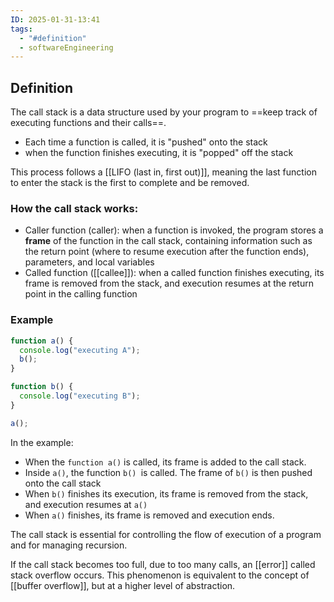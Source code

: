 ```yaml
---
ID: 2025-01-31-13:41
tags:
  - "#definition"
  - softwareEngineering
---
```

## Definition

The call stack is a data structure used by your program to ==keep track of executing functions and their calls==.
- Each time a function is called, it is "pushed" onto the stack
- when the function finishes executing, it is "popped" off the stack

This process follows a [[LIFO (last in, first out)]], meaning the last function to enter the stack is the first to complete and be removed.

### How the call stack works:

- Caller function (caller): when a function is invoked, the program stores a **frame** of the function in the call stack, containing information such as the return point (where to resume execution after the function ends), parameters, and local variables
- Called function ([[callee]]): when a called function finishes executing, its frame is removed from the stack, and execution resumes at the return point in the calling function

### Example

```Javascript
function a() {
  console.log("executing A");
  b();
}

function b() {
  console.log("executing B");
}

a();
```

In the example:
- When the `function a()` is called, its frame is added to the call stack.
- Inside `a()`, the function `b() `is called. The frame of `b()` is then pushed onto the call stack
- When `b()` finishes its execution, its frame is removed from the stack, and execution resumes at `a()`
- When `a()` finishes, its frame is removed and execution ends.

The call stack is essential for controlling the flow of execution of a program and for managing recursion.

If the call stack becomes too full, due to too many calls, an [[error]] called stack overflow occurs. This phenomenon is equivalent to the concept of [[buffer overflow]], but at a higher level of abstraction.